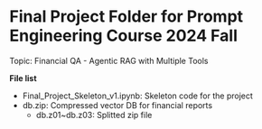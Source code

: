 # Final Project Folder for Prompt Engineering Course 2024 Fall

Topic: Financial QA - Agentic RAG with Multiple Tools

**File list**
- Final_Project_Skeleton_v1.ipynb: Skeleton code for the project
- db.zip: Compressed vector DB for financial reports
  - db.z01~db.z03: Splitted zip file
